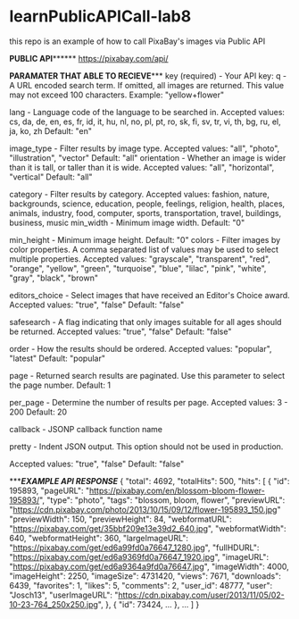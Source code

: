 # learnPublicAPICall-lab8
this repo is an example of how to call PixaBay's images via Public API

******PUBLIC API************
https://pixabay.com/api/

******PARAMATER THAT ABLE TO RECIEVE*********
key (required) - 	Your API key: 
q -	A URL encoded search term. If omitted, all images are returned. This value may not exceed 100 characters.
Example: "yellow+flower"

lang -	Language code of the language to be searched in.
Accepted values: cs, da, de, en, es, fr, id, it, hu, nl, no, pl, pt, ro, sk, fi, sv, tr, vi, th, bg, ru, el, ja, ko, zh
Default: "en"

image_type - 	Filter results by image type.
Accepted values: "all", "photo", "illustration", "vector"
Default: "all"
orientation -	Whether an image is wider than it is tall, or taller than it is wide.
Accepted values: "all", "horizontal", "vertical"
Default: "all"

category - 	Filter results by category.
Accepted values: fashion, nature, backgrounds, science, education, people, feelings, religion, health, places, animals, industry, food, computer, sports, transportation, travel, buildings, business, music
min_width - 	Minimum image width.
Default: "0"

min_height - 	Minimum image height.
Default: "0"
colors -	Filter images by color properties. A comma separated list of values may be used to select multiple properties.
Accepted values: "grayscale", "transparent", "red", "orange", "yellow", "green", "turquoise", "blue", "lilac", "pink", "white", "gray", "black", "brown"

editors_choice -	Select images that have received an Editor's Choice award.
Accepted values: "true", "false"
Default: "false"

safesearch - 	A flag indicating that only images suitable for all ages should be returned.
Accepted values: "true", "false"
Default: "false"

order -	How the results should be ordered.
Accepted values: "popular", "latest"
Default: "popular"

page -	Returned search results are paginated. Use this parameter to select the page number.
Default: 1

per_page -	Determine the number of results per page.
Accepted values: 3 - 200
Default: 20

callback -	JSONP callback function name

pretty -	Indent JSON output. This option should not be used in production.

Accepted values: "true", "false"
Default: "false"


******EXAMPLE API RESPONSE***
{
	"total": 4692,
	"totalHits": 500,
	"hits": [
	    {
	        "id": 195893,
	        "pageURL": "https://pixabay.com/en/blossom-bloom-flower-195893/",
	        "type": "photo",
	        "tags": "blossom, bloom, flower",
	        "previewURL": "https://cdn.pixabay.com/photo/2013/10/15/09/12/flower-195893_150.jpg"
	        "previewWidth": 150,
	        "previewHeight": 84,
	        "webformatURL": "https://pixabay.com/get/35bbf209e13e39d2_640.jpg",
	        "webformatWidth": 640,
	        "webformatHeight": 360,
	        "largeImageURL": "https://pixabay.com/get/ed6a99fd0a76647_1280.jpg",
	        "fullHDURL": "https://pixabay.com/get/ed6a9369fd0a76647_1920.jpg",
	        "imageURL": "https://pixabay.com/get/ed6a9364a9fd0a76647.jpg",
	        "imageWidth": 4000,
	        "imageHeight": 2250,
	        "imageSize": 4731420,
	        "views": 7671,
	        "downloads": 6439,
	        "favorites": 1,
	        "likes": 5,
	        "comments": 2,
	        "user_id": 48777,
	        "user": "Josch13",
	        "userImageURL": "https://cdn.pixabay.com/user/2013/11/05/02-10-23-764_250x250.jpg",
	    },
	    {
	        "id": 73424,
	        ...
	    },
	    ...
	]
	}
  
  
